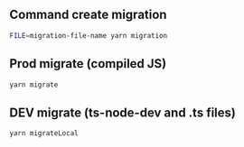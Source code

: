 ## Command create migration
```bash
FILE=migration-file-name yarn migration
```
## Prod migrate (compiled JS)
```bash
yarn migrate
```
## DEV migrate (ts-node-dev and .ts files)
```bash
yarn migrateLocal
```